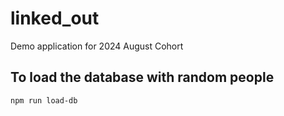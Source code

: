 # linked_out
Demo application for 2024 August Cohort

## To load the database with random people
```bash
npm run load-db
```
